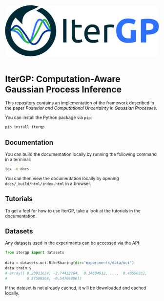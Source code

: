 <br>
<div align="center">
    <img align="center" src="docs/source/assets/img/logo/logo-itergp-txt-right.svg" alt="logo" width="600" style="padding-right: 10px; padding left: 10px;" title="Iterative GP Approximation"/>
</div>
<br>


# IterGP: Computation-Aware Gaussian Process Inference

This repository contains an implementation of the framework described in the paper _Posterior and Computational Uncertainty in Gaussian Processes_.

You can install the Python package via `pip`:

```bash
pip install itergp
```

## Documentation

You can build the documentation locally by running the following command in a terminal:

```bash
tox -e docs
```
You can then view the documentation locally by opening `docs/_build/html/index.html` in a browser.

## Tutorials

To get a feel for how to use IterGP, take a look at the tutorials in the documentation.


## Datasets

Any datasets used in the experiments can be accessed via the API:

```python
from itergp import datasets

data = datasets.uci.BikeSharing(dir="experiments/data/uci")
data.train.y
# array([ 0.20011634, -2.74432264,  0.14604912, ...,  0.40556032,
#         0.57590568, -0.54709806])
```

If the dataset is not already cached, it will be downloaded and cached locally.

